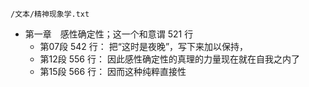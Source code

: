 
`/文本/精神现象学.txt`

- 第一章　感性确定性；这一个和意谓  521 行
  + 第07段 542 行： 把“这时是夜晚”，写下来加以保持，
  + 第12段 556 行： 因此感性确定性的真理的力量现在就在自我之内了
  + 第15段 566 行： 因而这种纯粹直接性
  